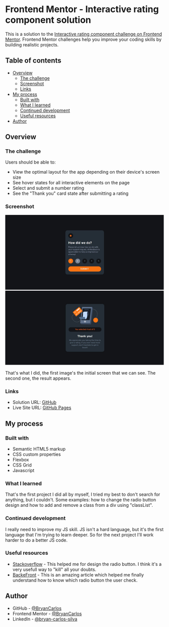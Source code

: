 # Frontend Mentor - Interactive rating component solution

This is a solution to the [Interactive rating component challenge on Frontend Mentor](https://www.frontendmentor.io/challenges/interactive-rating-component-koxpeBUmI). Frontend Mentor challenges help you improve your coding skills by building realistic projects. 

## Table of contents

- [Overview](#overview)
  - [The challenge](#the-challenge)
  - [Screenshot](#screenshot)
  - [Links](#links)
- [My process](#my-process)
  - [Built with](#built-with)
  - [What I learned](#what-i-learned)
  - [Continued development](#continued-development)
  - [Useful resources](#useful-resources)
- [Author](#author)


## Overview

### The challenge

Users should be able to:

- View the optimal layout for the app depending on their device's screen size
- See hover states for all interactive elements on the page
- Select and submit a number rating
- See the "Thank you" card state after submitting a rating

### Screenshot

![](./images/desktop-start.jpg)
![](./images/desktop-end.jpg)

 That's what I did, the first image's the initial screen that we can see. 
 The second one, the result appears.

### Links

- Solution URL: [GitHub](https://github.com/BryanCarlos/Interactive-rating-component)
- Live Site URL: [GitHub Pages](https://bryancarlos.github.io/Interactive-rating-component/)

## My process

### Built with

- Semantic HTML5 markup
- CSS custom properties
- Flexbox
- CSS Grid
- Javascript

### What I learned

That's the first project I did all by myself, I tried my best to don't search for anything, but I couldn't. Some examples: how to change the radio button design and how to add and remove a class from a div using "classList".

### Continued development

I really need to improve my JS skill. JS isn't a hard language, but it's the first language that I'm trying to learn deeper. So for the next project I'll work harder to do a better JS code. 

### Useful resources

- [Stackoverflow](https://stackoverflow.com) - This helped me for design the radio button. I think it's a very usefull way to "kill" all your doubts.
- [BackeFront](https://backefront.com.br/verificar-radio-button-checado-javascript/) - This is an amazing article which helped me finally understand how to know which radio button the user check.

## Author

- GitHub - [@BryanCarlos](https://github.com/BryanCarlos)
- Frontend Mentor - [@BryanCarlos](https://www.frontendmentor.io/profile/BryanCarlos)
- LinkedIn - [@bryan-carlos-silva](https://www.linkedin.com/in/bryan-carlos-silva/)